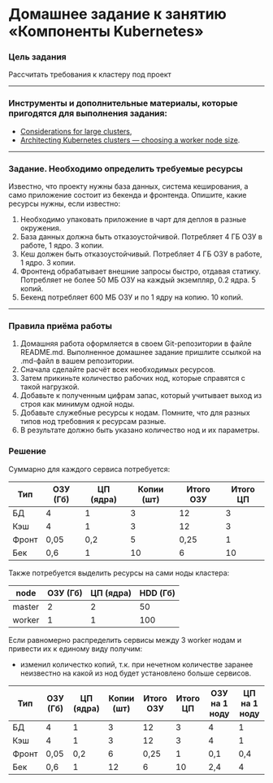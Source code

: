 # Домашнее задание к занятию «Компоненты Kubernetes»

### Цель задания

Рассчитать требования к кластеру под проект

------

### Инструменты и дополнительные материалы, которые пригодятся для выполнения задания:

- [Considerations for large clusters](https://kubernetes.io/docs/setup/best-practices/cluster-large/),
- [Architecting Kubernetes clusters — choosing a worker node size](https://learnk8s.io/kubernetes-node-size).

------

### Задание. Необходимо определить требуемые ресурсы
Известно, что проекту нужны база данных, система кеширования, а само приложение состоит из бекенда и фронтенда. Опишите, какие ресурсы нужны, если известно:

1. Необходимо упаковать приложение в чарт для деплоя в разные окружения. 
2. База данных должна быть отказоустойчивой. Потребляет 4 ГБ ОЗУ в работе, 1 ядро. 3 копии. 
3. Кеш должен быть отказоустойчивый. Потребляет 4 ГБ ОЗУ в работе, 1 ядро. 3 копии. 
4. Фронтенд обрабатывает внешние запросы быстро, отдавая статику. Потребляет не более 50 МБ ОЗУ на каждый экземпляр, 0.2 ядра. 5 копий. 
5. Бекенд потребляет 600 МБ ОЗУ и по 1 ядру на копию. 10 копий.


----

### Правила приёма работы

1. Домашняя работа оформляется в своем Git-репозитории в файле README.md. Выполненное домашнее задание пришлите ссылкой на .md-файл в вашем репозитории.
2. Сначала сделайте расчёт всех необходимых ресурсов.
3. Затем прикиньте количество рабочих нод, которые справятся с такой нагрузкой.
4. Добавьте к полученным цифрам запас, который учитывает выход из строя как минимум одной ноды. 
5. Добавьте служебные ресурсы к нодам. Помните, что для разных типов нод требовния к ресурсам разные. 
6. В результате должно быть указано количество нод и их параметры.

### Решение

Суммарно для каждого сервиса потребуется:

|Тип|ОЗУ (Гб)|ЦП (ядра)|Копии (шт)|Итого ОЗУ|Итого ЦП|
|---|--------|---------|----------|---------|--------|
|БД|4|1|3|12|3|
|Кэш|4|1|3|12|3|
|Фронт|0,05|0,2|5|0,25|1|
|Бек|0,6|1|10|6|10|

Также потребуется выделить ресурсы на сами ноды кластера:

|node|ОЗУ (Гб)|ЦП (ядра)|HDD (Гб)|
|----|--------|---------|--------|
|master|2|2|50|
|worker|1|1|100|

Если равномерно распределить сервисы между 3 worker нодам и привести их к единому виду получим:
- изменил количестко копий, т.к. при нечетном количестве заранее неизвестно на какой из нод будет установлено больше сервисов.

|Тип|ОЗУ (Гб)|ЦП (ядра)|Копии (шт)|Итого ОЗУ|Итого ЦП|ОЗУ на 1 ноду|ЦП на 1 ноду| 
|---|--------|---------|----------|---------|--------|-------------|------------|
|БД|4|1|3|12|3|4|1|
|Кэш|4|1|3|12|3|4|1|
|Фронт|0,05|0,2|6|0,25|1|0,1|0,4|
|Бек|0,6|1|12|6|10|2,4|4|
